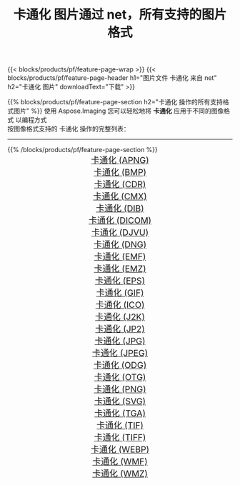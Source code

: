 ﻿---
title: 卡通化 图片通过 net，所有支持的图片格式 
weight: 3920
url: /zh-hans/net/cartoonify 
lang: zh-hans
langdirlevel: 2
locales: zh-hans,ja,it,ru,de,es,fr,nl,id,lt,pl,pt,vi,tr,ko,zh-hant,ar,hi,th,sv,cs,uk,he
description: 使用 Aspose.Imaging 你可以轻松地通过 net 获取 卡通化 图像
---

{{< blocks/products/pf/feature-page-wrap >}}
{{< blocks/products/pf/feature-page-header h1="图片文件 卡通化 来自 net" h2="卡通化 图片" downloadText="下载" >}}


{{% blocks/products/pf/feature-page-section  h2="卡通化 操作的所有支持格式图片" %}}
使用 Aspose.Imaging 您可以轻松地将 **卡通化** 应用于不同的图像格式 以编程方式
<br/>
按图像格式支持的 卡通化 操作的完整列表：
<hr/>
{{% /blocks/products/pf/feature-page-section %}}
<div class="container-fluid productfamilypage bg-gray">
    <div class="convertypes bg-gray agp-content section">
        <div class="container">
		<div class="row other-converters" style="gap: 10px;font-size: 19px;text-align:center;">
		    <div class='col-md-2 other-converter remove-lp remove-rp'><a href="/imaging/zh-hans/net/cartoonify/apng" style="padding:15px;">卡通化 (APNG)</a></div><div class='col-md-2 other-converter remove-lp remove-rp'><a href="/imaging/zh-hans/net/cartoonify/bmp" style="padding:15px;">卡通化 (BMP)</a></div><div class='col-md-2 other-converter remove-lp remove-rp'><a href="/imaging/zh-hans/net/cartoonify/cdr" style="padding:15px;">卡通化 (CDR)</a></div><div class='col-md-2 other-converter remove-lp remove-rp'><a href="/imaging/zh-hans/net/cartoonify/cmx" style="padding:15px;">卡通化 (CMX)</a></div><div class='col-md-2 other-converter remove-lp remove-rp'><a href="/imaging/zh-hans/net/cartoonify/dib" style="padding:15px;">卡通化 (DIB)</a></div><div class='col-md-2 other-converter remove-lp remove-rp'><a href="/imaging/zh-hans/net/cartoonify/dicom" style="padding:15px;">卡通化 (DICOM)</a></div><div class='col-md-2 other-converter remove-lp remove-rp'><a href="/imaging/zh-hans/net/cartoonify/djvu" style="padding:15px;">卡通化 (DJVU)</a></div><div class='col-md-2 other-converter remove-lp remove-rp'><a href="/imaging/zh-hans/net/cartoonify/dng" style="padding:15px;">卡通化 (DNG)</a></div><div class='col-md-2 other-converter remove-lp remove-rp'><a href="/imaging/zh-hans/net/cartoonify/emf" style="padding:15px;">卡通化 (EMF)</a></div><div class='col-md-2 other-converter remove-lp remove-rp'><a href="/imaging/zh-hans/net/cartoonify/emz" style="padding:15px;">卡通化 (EMZ)</a></div><div class='col-md-2 other-converter remove-lp remove-rp'><a href="/imaging/zh-hans/net/cartoonify/eps" style="padding:15px;">卡通化 (EPS)</a></div><div class='col-md-2 other-converter remove-lp remove-rp'><a href="/imaging/zh-hans/net/cartoonify/gif" style="padding:15px;">卡通化 (GIF)</a></div><div class='col-md-2 other-converter remove-lp remove-rp'><a href="/imaging/zh-hans/net/cartoonify/ico" style="padding:15px;">卡通化 (ICO)</a></div><div class='col-md-2 other-converter remove-lp remove-rp'><a href="/imaging/zh-hans/net/cartoonify/j2k" style="padding:15px;">卡通化 (J2K)</a></div><div class='col-md-2 other-converter remove-lp remove-rp'><a href="/imaging/zh-hans/net/cartoonify/jp2" style="padding:15px;">卡通化 (JP2)</a></div><div class='col-md-2 other-converter remove-lp remove-rp'><a href="/imaging/zh-hans/net/cartoonify/jpg" style="padding:15px;">卡通化 (JPG)</a></div><div class='col-md-2 other-converter remove-lp remove-rp'><a href="/imaging/zh-hans/net/cartoonify/jpeg" style="padding:15px;">卡通化 (JPEG)</a></div><div class='col-md-2 other-converter remove-lp remove-rp'><a href="/imaging/zh-hans/net/cartoonify/odg" style="padding:15px;">卡通化 (ODG)</a></div><div class='col-md-2 other-converter remove-lp remove-rp'><a href="/imaging/zh-hans/net/cartoonify/otg" style="padding:15px;">卡通化 (OTG)</a></div><div class='col-md-2 other-converter remove-lp remove-rp'><a href="/imaging/zh-hans/net/cartoonify/png" style="padding:15px;">卡通化 (PNG)</a></div><div class='col-md-2 other-converter remove-lp remove-rp'><a href="/imaging/zh-hans/net/cartoonify/svg" style="padding:15px;">卡通化 (SVG)</a></div><div class='col-md-2 other-converter remove-lp remove-rp'><a href="/imaging/zh-hans/net/cartoonify/tga" style="padding:15px;">卡通化 (TGA)</a></div><div class='col-md-2 other-converter remove-lp remove-rp'><a href="/imaging/zh-hans/net/cartoonify/tif" style="padding:15px;">卡通化 (TIF)</a></div><div class='col-md-2 other-converter remove-lp remove-rp'><a href="/imaging/zh-hans/net/cartoonify/tiff" style="padding:15px;">卡通化 (TIFF)</a></div><div class='col-md-2 other-converter remove-lp remove-rp'><a href="/imaging/zh-hans/net/cartoonify/webp" style="padding:15px;">卡通化 (WEBP)</a></div><div class='col-md-2 other-converter remove-lp remove-rp'><a href="/imaging/zh-hans/net/cartoonify/wmf" style="padding:15px;">卡通化 (WMF)</a></div><div class='col-md-2 other-converter remove-lp remove-rp'><a href="/imaging/zh-hans/net/cartoonify/wmz" style="padding:15px;">卡通化 (WMZ)</a></div>
                </div>
        </div>
    </div>
</div>
<br/>
